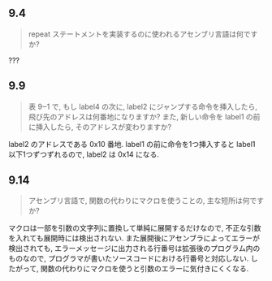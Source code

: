 ## 9.4
>repeat ステートメントを実装するのに使われるアセンブリ言語は何ですか?

???

## 9.9
>表 9‒1 で, もし label4 の次に, label2 にジャンプする命令を挿入したら, 飛び先のアドレスは何番地になりますか? また, 新しい命令を label1 の前に挿入したら, そのアドレスが変わりますか?

label2 のアドレスである 0x10 番地.
label1 の前に命令を1つ挿入すると label1 以下1つずつずれるので, label2 は 0x14 になる.


## 9.14
>アセンブリ言語で, 関数の代わりにマクロを使うことの, 主な短所は何ですか?

マクロは一部を引数の文字列に置換して単純に展開するだけなので, 不正な引数を入れても展開時には検出されない. また展開後にアセンブラによってエラーが検出されても, エラーメッセージに出力される行番号は拡張後のプログラム内のものなので, プログラマが書いたソースコードにおける行番号と対応しない. したがって, 関数の代わりにマクロを使うと引数のエラーに気付きにくくなる.

